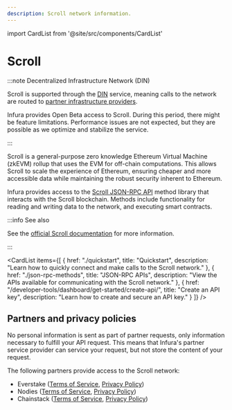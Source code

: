 ```yaml
---
description: Scroll network information.
---
```


import CardList from '@site/src/components/CardList'

# Scroll

:::note Decentralized Infrastructure Network (DIN)

Scroll is supported through the [DIN](https://www.infura.io/solutions/decentralized-infrastructure-service) service,
meaning calls to the network are routed to [partner infrastructure providers](#partners-and-privacy-policies).

Infura provides Open Beta access to Scroll. During this period, there might be feature limitations. 
Performance issues are not expected, but they are possible as we optimize and stabilize the service. 

:::

Scroll is a general-purpose zero knowledge Ethereum Virtual Machine (zkEVM) rollup that uses the EVM for off-chain computations. 
This allows Scroll to scale the experience of Ethereum, ensuring cheaper and more accessible data while maintaining the robust security
inherent to Ethereum.

Infura provides access to the [Scroll JSON-RPC API](json-rpc-methods/index.md) method library that interacts with the
Scroll blockchain. Methods include functionality for reading and writing data to the network, and executing smart contracts.

:::info See also

See the [official Scroll documentation](https://docs.scroll.io/en/home/) for more information.

:::

<CardList
  items={[
    {
      href: "./quickstart",
      title: "Quickstart",
      description: "Learn how to quickly connect and make calls to the Scroll network."
    },
    {
      href: "./json-rpc-methods",
      title: "JSON-RPC APIs",
      description: "View the APIs available for communicating with the Scroll network."
    },
    {
      href: "/developer-tools/dashboard/get-started/create-api/",
      title: "Create an API key",
      description: "Learn how to create and secure an API key."
    }
  ]}
/>

## Partners and privacy policies

No personal information is sent as part of partner requests, only information necessary to fulfill your API request. This means that Infura's partner service provider can service your request, but not store the content of your request.

The following partners provide access to the Scroll network:
<!-- markdown-link-check-disable -->
- Everstake ([Terms of Service](https://everstake.one/docs/terms-of-use.pdf), [Privacy Policy](https://everstake.one/docs/privacy-policy.pdf))
- Nodies ([Terms of Service](https://www.nodies.app/tos.txt), [Privacy Policy](https://www.nodies.app/privacy.txt))
- Chainstack ([Terms of Service](https://chainstack.com/tos/), [Privacy Policy](https://chainstack.com/privacy/))
<!-- markdown-link-check-enable -->